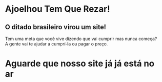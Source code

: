 # Ajoelhou Tem Que Rezar!
## O ditado brasileiro virou um site! 

Tem uma meta que você vive dizendo que vai cumprir mas nunca começa? 
A gente vai te ajudar a cumprí-la ou pagar o preço.

# Aguarde que nosso site já já está no ar
